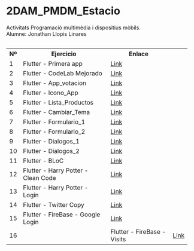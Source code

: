 # 2DAM_PMDM_Estacio
Activitats Programació multimèdia i dispositius mòbils.<br>
Alumne: Jonathan Llopis Linares



<div style="display: flex;">
  <table style="margin-right: 20px;">
    <tr>
      <th>Nº</th>
      <th>Ejercicio</th>
      <th>Enlace</th>
    </tr>
    <tr>
      <td>1</td>
      <td>Flutter - Primera app</td>
      <td><a href="https://github.com/Jonathan-Llopis/2DAM_PMDM_Estacio/tree/main/Actividades%20clase/flutter_primera_app">Link</a></td>
    </tr>
    <tr>
      <td>2</td>
      <td>Flutter - CodeLab Mejorado</td>
      <td><a href="https://github.com/Jonathan-Llopis/2DAM_PMDM_Estacio/tree/main/Actividades%20clase/flutter_codelab_mejorado">Link</a></td>
    </tr>
    <tr>
      <td>3</td>
      <td>Flutter - App_votacion</td>
      <td><a href="https://github.com/Jonathan-Llopis/2DAM_PMDM_Estacio/tree/main/Actividades%20clase/flutter_app_votacion">Link</a></td>
    </tr>
    <tr>
      <td>4</td>
      <td>Flutter - Icono_App</td>
      <td><a href="https://github.com/Jonathan-Llopis/2DAM_PMDM_Estacio/tree/main/Actividades%20clase/flutter_icono_app">Link</a></td>
    </tr>
    <tr>
      <td>5</td>
      <td>Flutter - Lista_Productos</td>
      <td><a href="https://github.com/Jonathan-Llopis/2DAM_PMDM_Estacio/tree/main/Actividades%20clase/flutter_lista_productos">Link</a></td>
    </tr>
    <tr>
      <td>6</td>
      <td>Flutter - Cambiar_Tema</td>
      <td><a href="https://github.com/Jonathan-Llopis/2DAM_PMDM_Estacio/tree/main/Actividades%20clase/flutter_gestion_tema">Link</a></td>
    </tr>
    <tr>
      <td>7</td>
      <td>Flutter - Formulario_1</td>
      <td><a href="https://github.com/Jonathan-Llopis/2DAM_PMDM_Estacio/tree/main/Actividades%20clase/flutter_formularios_1">Link</a></td>
    </tr>
    <tr>
      <td>8</td>
      <td>Flutter - Formulario_2</td>
      <td><a href="https://github.com/Jonathan-Llopis/2DAM_PMDM_Estacio/tree/main/Actividades%20clase/flutter_formularios_2">Link</a></td>
    </tr>
    <tr>
      <td>9</td>
      <td>Flutter - Dialogos_1</td>
      <td><a href="https://github.com/Jonathan-Llopis/2DAM_PMDM_Estacio/tree/main/Actividades%20clase/flutter_dialogos_1">Link</a></td>
    </tr>
    <tr>
      <td>10</td>
      <td>Flutter - Dialogos_2</td>
      <td><a href="https://github.com/Jonathan-Llopis/2DAM_PMDM_Estacio/tree/main/Actividades%20clase/flutter_dialogos_2">Link</a></td>
    </tr>
     <tr>
      <td>11</td>
      <td>Flutter - BLoC</td>
      <td><a href="https://github.com/Jonathan-Llopis/2DAM_PMDM_Estacio/tree/main/Actividades%20clase/flutter_counter_bloc">Link</a></td>
     </tr>
     <tr>
      <td>12</td>
      <td>Flutter - Harry Potter - Clean Code</td>
      <td><a href="https://github.com/Jonathan-Llopis/2DAM_PMDM_Estacio/tree/main/Actividades%20clase/flutter_harry_potter_clean_arch">Link</a></td>
     </tr>
     <tr>
      <td>13</td>
      <td>Flutter - Harry Potter - Login</td>
      <td><a href="https://github.com/Jonathan-Llopis/2DAM_PMDM_Estacio/tree/main/Actividades%20clase/flutter_harry_potter_login">Link</a></td>
     </tr>
     <tr>
      <td>14</td>
      <td>Flutter - Twitter Copy</td>
      <td><a href="https://github.com/Jonathan-Llopis/2DAM_PMDM_Estacio/tree/main/Actividades%20clase/flutter_twitter_copy">Link</a></td>
     </tr>
        <tr>
      <td>15</td>
      <td>Flutter - FireBase - Google Login</td>
      <td><a href="https://github.com/Jonathan-Llopis/2DAM_PMDM_Estacio/tree/main/Actividades%20clase/flutter_firebase_login">Link</a></td>
     </tr>
     <tr>
      <td>16<td>
      <td>Flutter - FireBase - Visits</td>
      <td><a href="https://github.com/Jonathan-Llopis/2DAM_PMDM_Estacio/tree/main/Actividades%20clase/flutter_visits_firebase">Link</a></td>
     </tr>
    
</div>

